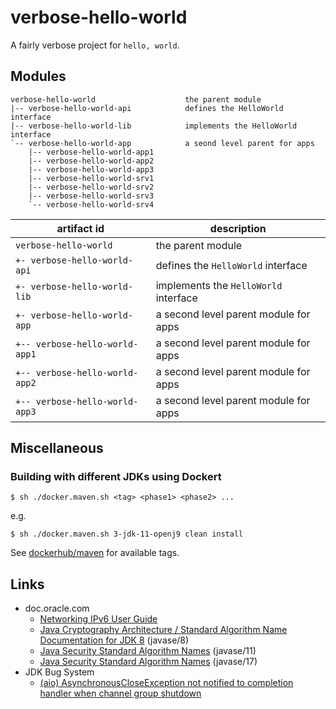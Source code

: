# verbose-hello-world

A fairly verbose project for `hello, world`.

## Modules

```
verbose-hello-world                    the parent module
|-- verbose-hello-world-api            defines the HelloWorld interface
|-- verbose-hello-world-lib            implements the HelloWorld interface
`-- verbose-hello-world-app            a seond level parent for apps
    |-- verbose-hello-world-app1
    |-- verbose-hello-world-app2
    |-- verbose-hello-world-app3
    |-- verbose-hello-world-srv1
    |-- verbose-hello-world-srv2
    |-- verbose-hello-world-srv3
    `-- verbose-hello-world-srv4
```

| artifact id                    | description                           |
|--------------------------------|---------------------------------------|
| `verbose-hello-world`          | the parent module                     |
| `+- verbose-hello-world-api`   | defines the `HelloWorld` interface    |
| `+- verbose-hello-world-lib`   | implements the `HelloWorld` interface |
| `+- verbose-hello-world-app`   | a second level parent module for apps |
| `+-- verbose-hello-world-app1` | a second level parent module for apps |
| `+-- verbose-hello-world-app2` | a second level parent module for apps |
| `+-- verbose-hello-world-app3` | a second level parent module for apps |

## Miscellaneous

### Building with different JDKs using Dockert

```shell script
$ sh ./docker.maven.sh <tag> <phase1> <phase2> ...
```

e.g.

```shell script
$ sh ./docker.maven.sh 3-jdk-11-openj9 clean install
```

See [dockerhub/maven](https://hub.docker.com/_/maven) for available tags.

## Links

* doc.oracle.com
  * [Networking IPv6 User Guide](https://docs.oracle.com/javase/8/docs/technotes/guides/net/ipv6_guide/)
  * [Java Cryptography Architecture / Standard Algorithm Name Documentation for JDK 8](https://docs.oracle.com/javase/8/docs/technotes/guides/security/StandardNames.html) (javase/8)
  * [Java Security Standard Algorithm Names](https://docs.oracle.com/en/java/javase/11/docs/specs/security/standard-names.html) (javase/11)
  * [Java Security Standard Algorithm Names](https://docs.oracle.com/en/java/javase/17/docs/specs/security/standard-names.html) (javase/17)
* JDK Bug System
    * [(aio) AsynchronousCloseException not notified to completion handler when channel group shutdown](https://bugs.openjdk.org/browse/JDK-7056546) 
